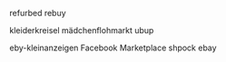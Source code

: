 refurbed
rebuy

kleiderkreisel
mädchenflohmarkt
ubup

eby-kleinanzeigen
Facebook Marketplace
shpock
ebay
